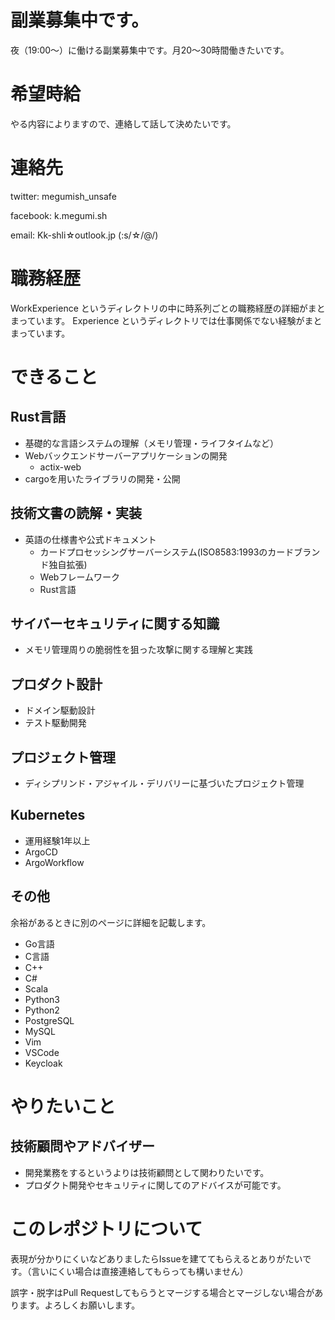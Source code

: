 # 副業募集中です。

夜（19:00〜）に働ける副業募集中です。月20〜30時間働きたいです。


# 希望時給

やる内容によりますので、連絡して話して決めたいです。

# 連絡先

twitter: megumish_unsafe

facebook: k.megumi.sh

email: Kk-shli☆outlook.jp (:s/☆/@/)

# 職務経歴

WorkExperience というディレクトリの中に時系列ごとの職務経歴の詳細がまとまっています。
Experience というディレクトリでは仕事関係でない経験がまとまっています。

# できること

## Rust言語

- 基礎的な言語システムの理解（メモリ管理・ライフタイムなど）
- Webバックエンドサーバーアプリケーションの開発
    - actix-web
- cargoを用いたライブラリの開発・公開

## 技術文書の読解・実装

- 英語の仕様書や公式ドキュメント
    - カードプロセッシングサーバーシステム(ISO8583:1993のカードブランド独自拡張)
    - Webフレームワーク
    - Rust言語

## サイバーセキュリティに関する知識

- メモリ管理周りの脆弱性を狙った攻撃に関する理解と実践

## プロダクト設計

- ドメイン駆動設計
- テスト駆動開発

## プロジェクト管理

- ディシプリンド・アジャイル・デリバリーに基づいたプロジェクト管理

## Kubernetes

- 運用経験1年以上
- ArgoCD
- ArgoWorkflow

## その他

余裕があるときに別のページに詳細を記載します。

- Go言語
- C言語
- C++
- C#
- Scala
- Python3
- Python2
- PostgreSQL
- MySQL
- Vim
- VSCode
- Keycloak

# やりたいこと

## 技術顧問やアドバイザー

- 開発業務をするというよりは技術顧問として関わりたいです。
- プロダクト開発やセキュリティに関してのアドバイスが可能です。

# このレポジトリについて

表現が分かりにくいなどありましたらIssueを建ててもらえるとありがたいです。（言いにくい場合は直接連絡してもらっても構いません）

誤字・脱字はPull Requestしてもらうとマージする場合とマージしない場合があります。よろしくお願いします。
